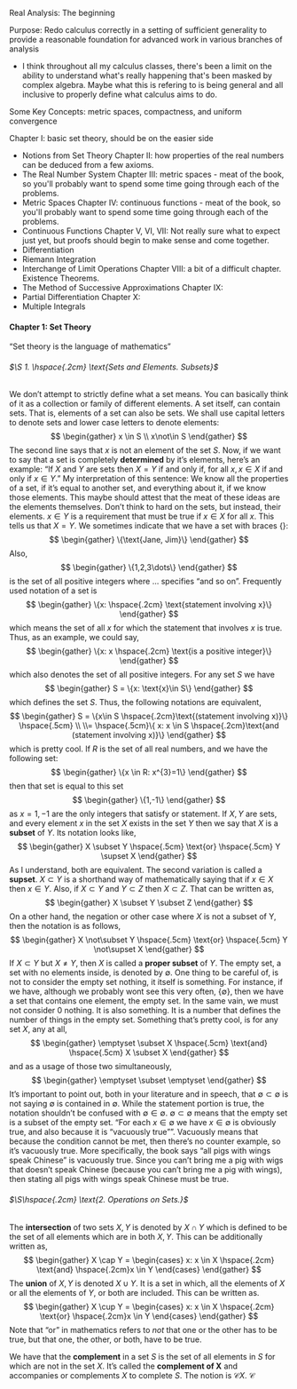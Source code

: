 Real Analysis: The beginning

Purpose: Redo calculus correctly in a setting of sufficient generality to provide a reasonable foundation for advanced work in various branches of analysis
- I think throughout all my calculus classes, there's been a limit on the ability to understand what's really happening that's been masked by complex algebra. Maybe what this is refering to is being general and all inclusive to properly define what calculus aims to do. 

Some Key Concepts: metric spaces, compactness, and uniform convergence

Chapter I: basic set theory, should be on the easier side
- Notions from Set Theory
Chapter II: how properties of the real numbers can be deduced from a few axioms. 
- The Real Number System
Chapter III: metric spaces - meat of the book, so you'll probably want to spend some time going through each of the problems.
- Metric Spaces
Chapter IV: continuous functions - meat of the book, so you'll probably want to spend some time going through each of the problems. 
- Continuous Functions
Chapter V, VI, VII: Not really sure what to expect just yet, but proofs should begin to make sense and come together. 
- Differentiation
- Riemann Integration
- Interchange of Limit Operations
Chapter VIII: a bit of a difficult chapter. Existence Theorems. 
- The Method of Successive Approximations
Chapter IX: 
- Partial Differentiation
Chapter X: 
- Multiple Integrals 

#### Chapter 1: Set Theory 

“Set theory is the language of mathematics”

###### $\S 1. \hspace{.2cm} \text{Sets and Elements. Subsets}$
We don’t attempt to strictly define what a set means. You can basically think of it as a collection or family of different elements. A set itself, can contain sets. That is, elements of a set can also be sets. We shall use capital letters to denote sets and lower case letters to denote elements: 
$$
\begin{gather}
x \in S \\ 
x\not\in S
\end{gather}
$$
The second line says that $x$ is not an element of the set $S$. Now, if we want to say that a set is completely **determined** by it’s elements, here’s an example: “If $X$ and $Y$ are sets then $X=Y$ if and only if, for all $x,x\in X$ if and only if $x \in Y$.”
My interpretation of this sentence: We know all the properties of a set, if it’s equal to another set, and everything about it, if we know those elements. This maybe should attest that the meat of these ideas are the elements themselves. Don’t think to hard on the sets, but instead, their elements. $x \in Y$ is a requirement that must be true if $x \in X$ for all $x$. This tells us that $X=Y$. We sometimes indicate that we have a set with braces {}: 
$$
\begin{gather}
\{\text{Jane, Jim}\}
\end{gather}
$$
Also, 
$$
\begin{gather}
\{1,2,3\dots\}
\end{gather}
$$
is the set of all positive integers where $\dots$ specifies “and so on”. Frequently used notation of a set is 
$$
\begin{gather}
\{x: \hspace{.2cm} \text{statement involving x}\}
\end{gather}
$$
which means the set of all $x$ for which the statement that involves $x$ is true. Thus, as an example, we could say, 
$$
\begin{gather}
\{x: x \hspace{.2cm} \text{is a positive integer}\}
\end{gather}
$$
which also denotes the set of all positive integers. For any set $S$ we have 
$$
\begin{gather}
S = \{x: \text{x}\in S\}
\end{gather}
$$
which defines the set $S$. Thus, the following notations are equivalent, 
$$
\begin{gather}
S = \{x\in S \hspace{.2cm}\text{(statement involving x)}\} \hspace{.5cm} \\ \\= \hspace{.5cm}\{ x: x \in S \hspace{.2cm}\text{and (statement involving x)}\}
\end{gather}
$$
which is pretty cool. If $R$ is the set of all real numbers, and we have the following set: 
$$
\begin{gather}
\{x \in R: x^{3}=1\}
\end{gather}
$$
then that set is equal to this set
$$
\begin{gather}
\{1,-1\}
\end{gather}
$$
as $x=1,-1$ are the only integers that satisfy or statement. If $X,Y$ are sets, and every element $x$ in the set $X$ exists in the set $Y$ then we say that $X$ is a **subset** of $Y$. Its notation looks like, 
$$
\begin{gather}
X \subset Y \hspace{.5cm} \text{or} \hspace{.5cm} Y \supset X
\end{gather}
$$
As I understand, both are equivalent. The second variation is called a **supset**. $X \subset Y$ is a shorthand way of mathematically saying that if $x \in X$ then $x \in Y$. Also, if $X \subset Y$ and $Y \subset Z$ then $X \subset Z$. That can be written as, 
$$
\begin{gather}
X \subset Y \subset Z 
\end{gather}
$$
On a other hand, the negation or other case where $X$ is not a subset of Y, then the notation is as follows,
$$
\begin{gather}
X \not\subset Y \hspace{.5cm} \text{or} \hspace{.5cm} Y \not\supset X
\end{gather}
$$
If $X \subset Y$ but $X \neq Y$, then $X$ is called a **proper subset** of $Y$. The empty set, a set with no elements inside, is denoted by $\emptyset$. One thing to be careful of, is not to consider the empty set nothing, it itself is something. For instance, if we have, although we probably wont see this very often, $\{ \emptyset \}$, then we have a set that contains one element, the empty set. In the same vain, we must not consider 0 nothing. It is also something. It is a number that defines the number of things in the empty set. Something that’s pretty cool, is for any set $X$, any at all, 
$$
\begin{gather}
\emptyset \subset X \hspace{.5cm} \text{and} \hspace{.5cm} X \subset X
\end{gather}
$$
and as a usage of those two simultaneously, 
$$
\begin{gather}
\emptyset \subset \emptyset
\end{gather}
$$
It’s important to point out, both in your literature and in speech, that $\emptyset \subset \emptyset$ is not saying $\emptyset$ is contained in $\emptyset$. While the statement portion is true, the notation shouldn’t be confused with $\emptyset \in \emptyset$.  $\emptyset \subset \emptyset$ means that the empty set is a subset of the empty set. “For each $x \in \emptyset$ we have $x \in \emptyset$ is obviously true, and also because it is “vacuously true””. Vacuously means that because the condition cannot be met, then there’s no counter example, so it’s vacuously true. More specifically, the book says “all pigs with wings speak Chinese” is vacuously true. Since you can’t bring me a pig with wigs that doesn’t speak Chinese (because you can’t bring me a pig with wings), then stating all pigs with wings speak Chinese must be true.
###### $\S\hspace{.2cm} \text{2.  Operations on Sets.}$  

The **intersection** of two sets $X,Y$ is denoted by $X \cap Y$ which is defined to be the set of all elements which are in both $X,Y$. This can be additionally written as, 
$$
\begin{gather}
X \cap Y = \begin{cases}
x: x \in X \hspace{.2cm} \text{and} \hspace{.2cm}x \in Y
\end{cases}
\end{gather}
$$
The **union** of $X,Y$ is denoted $X \cup Y$. It is a set in which, all the elements of $X$ or all the elements of $Y$, or both are included. This can be written as. 
$$
\begin{gather}
X \cup Y = \begin{cases}
x: x \in X \hspace{.2cm} \text{or} \hspace{.2cm}x \in Y
\end{cases}
\end{gather}
$$
Note that “or” in mathematics refers to *not* that one or the other has to be true, but that one, the other, or both, have to be true. 

We have that the **complement** in a set $S$ is the set of all elements in $S$ for which are not in the set $X$. It’s called the **complement of X** and accompanies or complements $X$ to complete $S$. The notion is $\mathcal{C}X$.  $\mathcal{C}$
